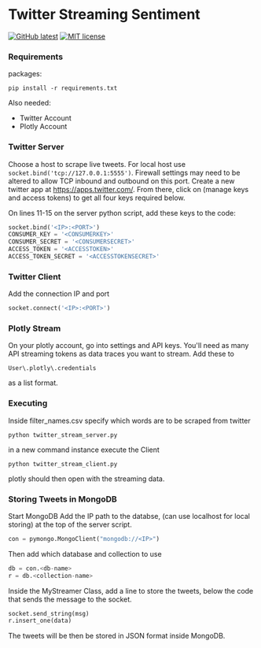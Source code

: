 # Twitter Streaming Sentiment

[![GitHub latest](https://img.shields.io/github/tag/tom-clements/twitter-sentiment-streaming.svg)](https://github.com/tom-clements/twitter-sentiment-streaming/)
[![MIT license](https://img.shields.io/github/license/mashape/apistatus.svg)](http://opensource.org/licenses/MIT)

### Requirements

packages:
```
pip install -r requirements.txt
```
Also needed:
- Twitter Account
- Plotly Account

### Twitter Server

Choose a host to scrape live tweets. For local host use `socket.bind('tcp://127.0.0.1:5555')`. Firewall settings may need to be altered to allow TCP inbound and outbound on this port.
Create a new twitter app at https://apps.twitter.com/.
From there, click on (manage keys and access tokens) to get all four keys required below.

On lines 11-15 on the server python script, add these keys to the code:

```python
socket.bind('<IP>:<PORT>')
CONSUMER_KEY = '<CONSUMERKEY>'
CONSUMER_SECRET = '<CONSUMERSECRET>'
ACCESS_TOKEN = '<ACCESSTOKEN>'
ACCESS_TOKEN_SECRET = '<ACCESSTOKENSECRET>'
```
### Twitter Client
Add the connection IP and port
```python
socket.connect('<IP>:<PORT>')
```

### Plotly Stream
On your plotly account, go into settings and API keys. You'll need as many API streaming tokens as data traces you want to stream.
Add these to
```
User\.plotly\.credentials
```
as a list format.
### Executing
Inside filter_names.csv specify which words are to be scraped from twitter
```
python twitter_stream_server.py
```
in a new command instance execute the Client
```
python twitter_stream_client.py
```
plotly should then open with the streaming data.

### Storing Tweets in MongoDB

Start MongoDB
Add the IP path to the databse, (can use localhost for local storing) at the top of the server script.
```python
con = pymongo.MongoClient("mongodb://<IP>")
```
Then add which database and collection to use
```python
db = con.<db-name>
r = db.<collection-name>
```

Inside the MyStreamer Class, add a line to store the tweets, below the code that sends the message to the socket.
```python
socket.send_string(msg)
r.insert_one(data)
```
The tweets will be then be stored in JSON format inside MongoDB.

